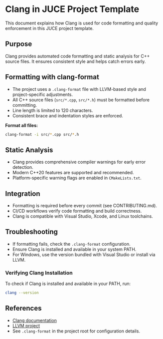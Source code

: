 # Clang in JUCE Project Template

This document explains how Clang is used for code formatting and quality enforcement in this JUCE project template.

## Purpose

Clang provides automated code formatting and static analysis for C++ source files. It ensures consistent style and helps
catch errors early.

## Formatting with clang-format

- The project uses a `.clang-format` file with LLVM-based style and project-specific adjustments.
- All C++ source files (`src/*.cpp`, `src/*.h`) must be formatted before committing.
- Line length is limited to 120 characters.
- Consistent brace and indentation styles are enforced.

**Format all files:**

```bash
clang-format -i src/*.cpp src/*.h
```

## Static Analysis

- Clang provides comprehensive compiler warnings for early error detection.
- Modern C++20 features are supported and recommended.
- Platform-specific warning flags are enabled in `CMakeLists.txt`.

## Integration

- Formatting is required before every commit (see CONTRIBUTING.md).
- CI/CD workflows verify code formatting and build correctness.
- Clang is compatible with Visual Studio, Xcode, and Linux toolchains.

## Troubleshooting

- If formatting fails, check the `.clang-format` configuration.
- Ensure Clang is installed and available in your system PATH.
- For Windows, use the version bundled with Visual Studio or install via LLVM.

### Verifying Clang Installation

To check if Clang is installed and available in your PATH, run:

```bash
clang --version
```

## References

- [Clang documentation](https://clang.llvm.org/docs/)
- [LLVM project](https://llvm.org/)
- See `.clang-format` in the project root for configuration details.
